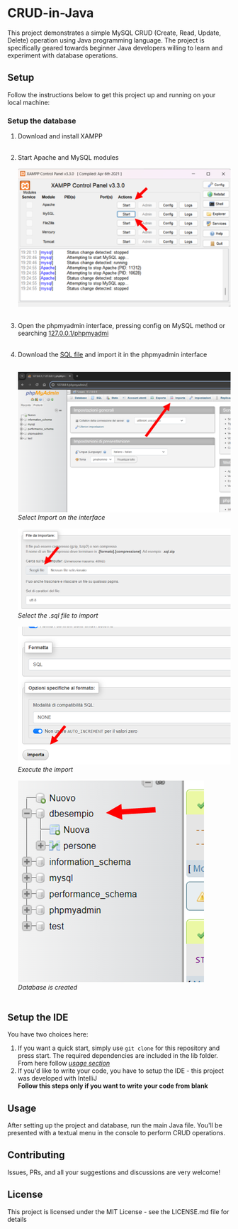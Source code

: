 # CRUD-in-Java
This project demonstrates a simple MySQL CRUD (Create, Read, Update, Delete) operation using Java programming language. The project is specifically geared towards beginner Java developers willing to learn and experiment with database operations.

## Setup
Follow the instructions below to get this project up and running on your local machine:

### Setup the database
1. Download and install XAMPP</br>
   </br>
2. Start Apache and MySQL modules</br>
   </br>
   ![how to start apache and mysql on xampp](images/Xampp-start.png)</br>
   </br>
3. Open the phpmyadmin interface, pressing config on MySQL method or searching [127.0.0.1/phpmyadmi](http://127.0.0.1/phpmyadmin) </br>
   </br>
4. Download the [SQL file](database/dbesempio.sql) and import it in the phpmyadmin interface</br>
   </br>

   ![press import on phpmyadmin](images/main-page-phpmyadmin.png)*Select Import on the interface*</br>
   </br>
   ![select the file to import](images/select-import-file.png)*Select the .sql file to import*</br>
   </br>
   ![press import on phpmyadmin](images/execute-import.png)*Execute the import*</br>
   </br>
![database is created](images/database-created.png)*Database is created*</br>
   </br>

## Setup the IDE

You have two choices here:

1. If you want a quick start, simply use `git clone` for this repository and press start. The required dependencies are included in the lib folder.
   </br>From here follow _[usage section](#usage)_ 
2. If you'd like to write your code, you have to setup the IDE - this project was developed with IntelliJ</br>
   **Follow this steps only if you want to write your code from blank**

## Usage
After setting up the project and database, run the main Java file. You'll be presented with a textual menu in the console to perform CRUD operations.

## Contributing
Issues, PRs, and all your suggestions and discussions are very welcome!

## License
This project is licensed under the MIT License - see the LICENSE.md file for details